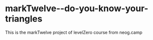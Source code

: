 # markTwelve--do-you-know-your-triangles
This is the markTwelve project of levelZero course from neog.camp
